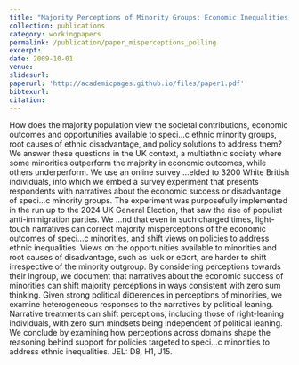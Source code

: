 ```yaml
---
title: "Majority Perceptions of Minority Groups: Economic Inequalities, Their Causes, and Policy Solutions"
collection: publications
category: workingpapers
permalink: /publication/paper_misperceptions_polling
excerpt: 
date: 2009-10-01
venue: 
slidesurl: 
paperurl: 'http://academicpages.github.io/files/paper1.pdf'
bibtexurl: 
citation:
---
```

How does the majority population view the societal contributions, economic outcomes and opportunities available to speci…c ethnic minority groups, root causes of ethnic disadvantage, and policy solutions to address them? We answer these questions in the UK context, a multiethnic society where some minorities outperform the majority in economic outcomes, while others underperform. We use an online survey …elded to 3200 White British individuals, into which we embed a survey experiment that presents respondents with narratives about the economic success or disadvantage of speci…c minority groups. The experiment was purposefully implemented in the run up to the 2024 UK General Election, that saw the rise of populist anti-immigration parties. We …nd that even in such charged times, light-touch narratives can correct majority misperceptions of the economic outcomes of speci…c minorities, and shift views on policies to address ethnic inequalities. Views on the opportunities available to minorities and root causes of disadvantage, such as luck or e¤ort, are harder to shift irrespective of the minority outgroup. By considering perceptions towards their ingroup, we document that narratives about the economic success of minorities can shift majority perceptions in ways consistent with zero sum thinking. Given strong political di¤erences in perceptions of minorities, we examine heterogeneous responses to the narratives by political leaning. Narrative treatments can shift perceptions, including those of right-leaning individuals, with zero sum mindsets being independent of political leaning. We conclude by examining how perceptions across domains shape the reasoning behind support for policies targeted to speci…c minorities to address ethnic inequalities. JEL: D8, H1, J15.
